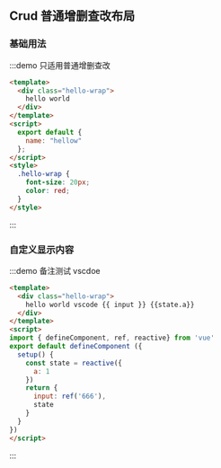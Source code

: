 ## Crud 普通增删查改布局



### 基础用法



:::demo 只适用普通增删查改
```html
<template>
  <div class="hello-wrap">
    hello world
  </div>
</template>
<script>
  export default {
    name: "hellow"
  };
</script>
<style>
  .hello-wrap {
    font-size: 20px;
    color: red;
  }
</style>
```
:::


### 自定义显示内容
:::demo 备注测试 vscdoe

```html
<template>
  <div class="hello-wrap">
    hello world vscode {{ input }} {{state.a}}
  </div>
</template>
<script>
import { defineComponent, ref, reactive} from 'vue'
export default defineComponent ({
  setup() {
    const state = reactive({
      a: 1
    })
    return {
      input: ref('666'),
      state
    }
  }
})
</script>
```

:::
